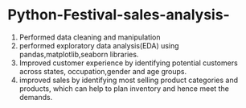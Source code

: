 # Python-Festival-sales-analysis-
1) Performed data cleaning and manipulation
2) performed exploratory data analysis(EDA) using pandas,matplotlib,seaborn libraries.
3) Improved customer experience by identifying potential customers across states, occupation,gender and age groups.
4) improved sales by identifying most selling product categories and products, which can help to plan inventory and hence meet the demands. 
